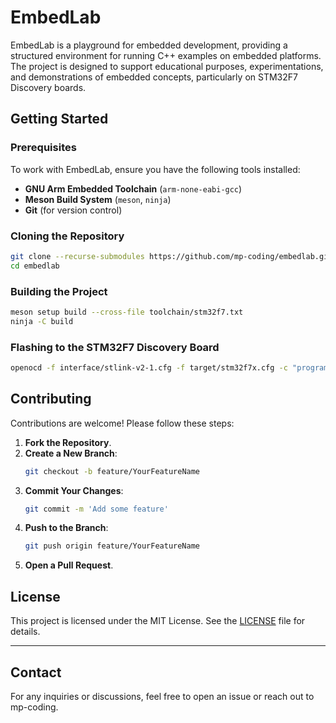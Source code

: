 # EmbedLab

EmbedLab is a playground for embedded development, providing a structured environment for running C++ examples on embedded platforms. The project is designed to support educational purposes, experimentations, and demonstrations of embedded concepts, particularly on STM32F7 Discovery boards.

## Getting Started

### Prerequisites
To work with EmbedLab, ensure you have the following tools installed:
- **GNU Arm Embedded Toolchain** (`arm-none-eabi-gcc`)
- **Meson Build System** (`meson`, `ninja`)
- **Git** (for version control)

### Cloning the Repository
```sh
git clone --recurse-submodules https://github.com/mp-coding/embedlab.git
cd embedlab
```
### Building the Project
```sh
meson setup build --cross-file toolchain/stm32f7.txt
ninja -C build
```

### Flashing to the STM32F7 Discovery Board
```sh
openocd -f interface/stlink-v2-1.cfg -f target/stm32f7x.cfg -c "program build/embedlab.elf verify reset exit"
```

## Contributing

Contributions are welcome! Please follow these steps:

1. **Fork the Repository**.
2. **Create a New Branch**:
   ```bash
   git checkout -b feature/YourFeatureName
   ```
3. **Commit Your Changes**:
   ```bash
   git commit -m 'Add some feature'
   ```
4. **Push to the Branch**:
   ```bash
   git push origin feature/YourFeatureName
   ```
5. **Open a Pull Request**.

## License

This project is licensed under the MIT License. See the [LICENSE](LICENSE) file for details.

---

## Contact
For any inquiries or discussions, feel free to open an issue or reach out to mp-coding.







